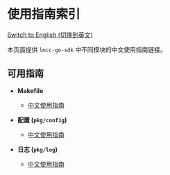 # 使用指南索引

[Switch to English (切换到英文)](./index_en.md)

本页面提供 `lmcc-go-sdk` 中不同模块的中文使用指南链接。

## 可用指南

*   **Makefile**
    *   [中文使用指南](./makefile/makefile_usage_zh.md)

*   **配置 (`pkg/config`)**
    *   [中文使用指南](./config/config_usage_zh.md)

*   **日志 (`pkg/log`)**
    *   [中文使用指南](./log/log_usage_zh.md) 